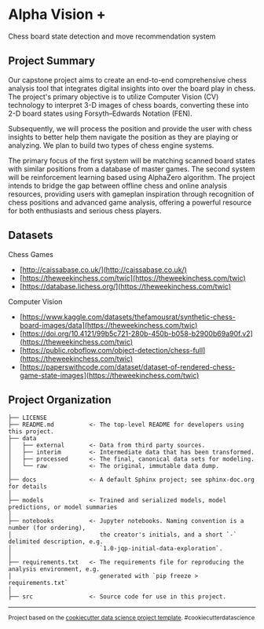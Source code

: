 Alpha Vision +
==============================

Chess board state detection and move recommendation system

Project Summary
------------
Our capstone project aims to create an end-to-end comprehensive chess analysis tool that integrates digital insights into over the board play in chess. The project's primary objective is to utilize Computer Vision (CV) technology to interpret 3-D images of chess boards, converting these into 2-D board states using Forsyth–Edwards Notation (FEN). 

Subsequently, we will process the position and provide the user with chess insights to better help them navigate the position as they are playing or analyzing. We plan to build two types of chess engine systems. 

The primary focus of the first system will be matching scanned board states with similar positions from a database of master games. The second system will be reinforcement learning based using AlphaZero algorithm. The project intends to bridge the gap between offline chess and online analysis resources, providing users with gameplan inspiration through recognition of chess positions and advanced game analysis, offering a powerful resource for both enthusiasts and serious chess players.

Datasets
------------
Chess Games

- [http://caissabase.co.uk/](http://caissabase.co.uk/)
- [https://theweekinchess.com/twic](https://theweekinchess.com/twic)
- [https://database.lichess.org/](https://theweekinchess.com/twic)

Computer Vision

- [https://www.kaggle.com/datasets/thefamousrat/synthetic-chess-board-images/data](https://theweekinchess.com/twic)
- [https://doi.org/10.4121/99b5c721-280b-450b-b058-b2900b69a90f.v2](https://theweekinchess.com/twic)
- [https://public.roboflow.com/object-detection/chess-full](https://theweekinchess.com/twic)
- [https://paperswithcode.com/dataset/dataset-of-rendered-chess-game-state-images](https://theweekinchess.com/twic)


Project Organization
------------

    ├── LICENSE
    ├── README.md          <- The top-level README for developers using this project.
    ├── data
    │   ├── external       <- Data from third party sources.
    │   ├── interim        <- Intermediate data that has been transformed.
    │   ├── processed      <- The final, canonical data sets for modeling.
    │   └── raw            <- The original, immutable data dump.
    │
    ├── docs               <- A default Sphinx project; see sphinx-doc.org for details
    │
    ├── models             <- Trained and serialized models, model predictions, or model summaries
    │
    ├── notebooks          <- Jupyter notebooks. Naming convention is a number (for ordering),
    │                         the creator's initials, and a short `-` delimited description, e.g.
    │                         `1.0-jqp-initial-data-exploration`.
    │
    ├── requirements.txt   <- The requirements file for reproducing the analysis environment, e.g.
    │                         generated with `pip freeze > requirements.txt`
    │
    ├── src                <- Source code for use in this project.


--------

<p><small>Project based on the <a target="_blank" href="https://drivendata.github.io/cookiecutter-data-science/">cookiecutter data science project template</a>. #cookiecutterdatascience</small></p>
